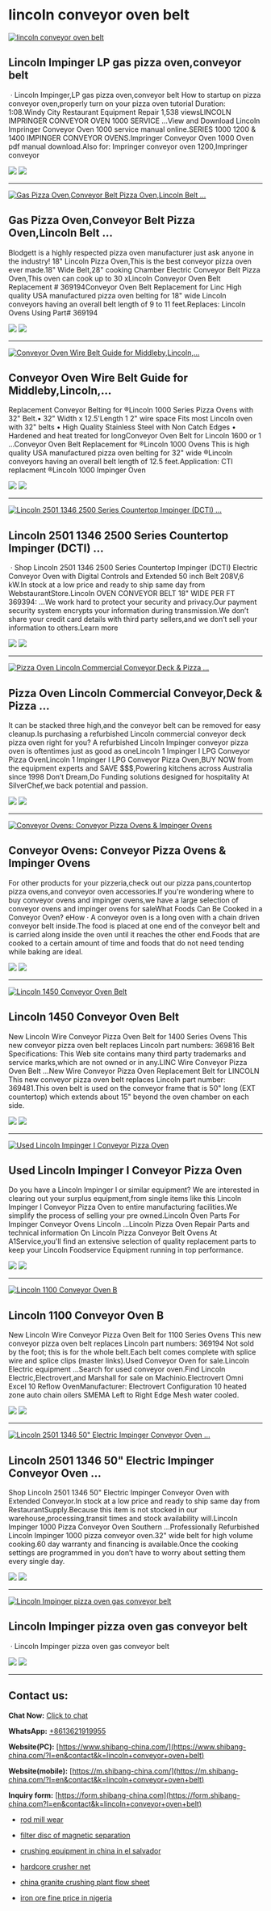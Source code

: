 # lincoln conveyor oven belt

<a href="https://swt.shibang-china.com/?l=en&img&k=lincoln+conveyor+oven+belt" target="_blank">![lincoln conveyor oven belt](http://static.shibang-china.com/all-800x300/1218.jpg)</a>

## Lincoln Impinger LP gas pizza oven,conveyor belt
&nbsp;&#0183;&#32;Lincoln Impinger,LP gas pizza oven,conveyor belt How to startup on pizza conveyor oven,properly turn on your pizza oven tutorial Duration: 1:08.Windy City Restaurant Equipment Repair 1,538 viewsLINCOLN IMPRINGER CONVEYOR OVEN 1000 SERVICE …View and Download Lincoln Impringer Conveyor Oven 1000 service manual online.SERIES 1000 1200 &amp; 1400 IMPINGER CONVEYOR OVENS.Impringer Conveyor Oven 1000 Oven pdf manual download.Also for: Impringer conveyor oven 1200,Impringer conveyor


<a href="https://whatsapp.shibangsoft.com/WhatsApp.php" target="_blank" title="WhatsApp">![](http://static.shibang-china.com/icon/whatsapp.png)</a> <a href="https://swt.shibang-china.com/?l=en&icon&k=lincoln+conveyor+oven+belt" target="_blank">![](http://static.shibang-china.com/icon/chat-en.png)</a>

---

<a href="https://swt.shibang-china.com/?l=en&img&k=lincoln+conveyor+oven+belt" target="_blank">![Gas Pizza Oven,Conveyor Belt Pizza Oven,Lincoln Belt …](http://static.shibang-china.com/all-800x300/1136.jpg)</a>

## Gas Pizza Oven,Conveyor Belt Pizza Oven,Lincoln Belt …
Blodgett is a highly respected pizza oven manufacturer just ask anyone in the industry! 18&quot; Lincoln Pizza Oven,This is the best conveyor pizza oven ever made.18&quot; Wide Belt,28&quot; cooking Chamber Electric Conveyor Belt Pizza Oven,This oven can cook up to 30 xLincoln Conveyor Oven Belt Replacement # 369194Conveyor Oven Belt Replacement for Linc High quality USA manufactured pizza oven belting for 18&quot; wide Lincoln conveyors having an overall belt length of 9 to 11 feet.Replaces: Lincoln Ovens Using Part# 369194


<a href="https://whatsapp.shibangsoft.com/WhatsApp.php" target="_blank" title="WhatsApp">![](http://static.shibang-china.com/icon/whatsapp.png)</a> <a href="https://swt.shibang-china.com/?l=en&icon&k=lincoln+conveyor+oven+belt" target="_blank">![](http://static.shibang-china.com/icon/chat-en.png)</a>

---

<a href="https://swt.shibang-china.com/?l=en&img&k=lincoln+conveyor+oven+belt" target="_blank">![Conveyor Oven Wire Belt Guide for Middleby,Lincoln,…](http://static.shibang-china.com/all-800x300/1499.jpg)</a>

## Conveyor Oven Wire Belt Guide for Middleby,Lincoln,…
Replacement Conveyor Belting for &#174;Lincoln 1000 Series Pizza Ovens with 32&quot; Belt.• 32&quot; Width x 12.5'Length 1 2&quot; wire space Fits most Lincoln oven with 32&quot; belts • High Quality Stainless Steel with Non Catch Edges • Hardened and heat treated for longConveyor Oven Belt for Lincoln 1600 or 1 …Conveyor Oven Belt Replacement for &#174;Lincoln 1000 Ovens This is high quality USA manufactured pizza oven belting for 32&quot; wide &#174;Lincoln conveyors having an overall belt length of 12.5 feet.Application: CTI replacment &#174;Lincoln 1000 Impinger Oven


<a href="https://whatsapp.shibangsoft.com/WhatsApp.php" target="_blank" title="WhatsApp">![](http://static.shibang-china.com/icon/whatsapp.png)</a> <a href="https://swt.shibang-china.com/?l=en&icon&k=lincoln+conveyor+oven+belt" target="_blank">![](http://static.shibang-china.com/icon/chat-en.png)</a>

---

<a href="https://swt.shibang-china.com/?l=en&img&k=lincoln+conveyor+oven+belt" target="_blank">![Lincoln 2501 1346 2500 Series Countertop Impinger (DCTI) …](http://static.shibang-china.com/all-800x300/375.jpg)</a>

## Lincoln 2501 1346 2500 Series Countertop Impinger (DCTI) …
&nbsp;&#0183;&#32;Shop Lincoln 2501 1346 2500 Series Countertop Impinger (DCTI) Electric Conveyor Oven with Digital Controls and Extended 50 inch Belt 208V,6 kW.In stock at a low price and ready to ship same day from WebstaurantStore.Lincoln OVEN CONVEYOR BELT 18&quot; WIDE PER FT 369394: …We work hard to protect your security and privacy.Our payment security system encrypts your information during transmission.We don’t share your credit card details with third party sellers,and we don’t sell your information to others.Learn more


<a href="https://whatsapp.shibangsoft.com/WhatsApp.php" target="_blank" title="WhatsApp">![](http://static.shibang-china.com/icon/whatsapp.png)</a> <a href="https://swt.shibang-china.com/?l=en&icon&k=lincoln+conveyor+oven+belt" target="_blank">![](http://static.shibang-china.com/icon/chat-en.png)</a>

---

<a href="https://swt.shibang-china.com/?l=en&img&k=lincoln+conveyor+oven+belt" target="_blank">![Pizza Oven Lincoln Commercial Conveyor,Deck &amp; Pizza …](http://static.shibang-china.com/all-800x300/1256.jpg)</a>

## Pizza Oven Lincoln Commercial Conveyor,Deck &amp; Pizza …
It can be stacked three high,and the conveyor belt can be removed for easy cleanup.Is purchasing a refurbished Lincoln commercial conveyor deck pizza oven right for you? A refurbished Lincoln Impinger conveyor pizza oven is oftentimes just as good as oneLincoln 1 Impinger I LPG Conveyor Pizza OvenLincoln 1 Impinger I LPG Conveyor Pizza Oven,BUY NOW from the equipment experts and SAVE $$$,Powering kitchens across Australia since 1998 Don’t Dream,Do Funding solutions designed for hospitality At SilverChef,we back potential and passion.


<a href="https://whatsapp.shibangsoft.com/WhatsApp.php" target="_blank" title="WhatsApp">![](http://static.shibang-china.com/icon/whatsapp.png)</a> <a href="https://swt.shibang-china.com/?l=en&icon&k=lincoln+conveyor+oven+belt" target="_blank">![](http://static.shibang-china.com/icon/chat-en.png)</a>

---

<a href="https://swt.shibang-china.com/?l=en&img&k=lincoln+conveyor+oven+belt" target="_blank">![Conveyor Ovens: Conveyor Pizza Ovens &amp; Impinger Ovens](http://static.shibang-china.com/all-800x300/516.jpg)</a>

## Conveyor Ovens: Conveyor Pizza Ovens &amp; Impinger Ovens
For other products for your pizzeria,check out our pizza pans,countertop pizza ovens,and conveyor oven accessories.If you're wondering where to buy conveyor ovens and impinger ovens,we have a large selection of conveyor ovens and impinger ovens for saleWhat Foods Can Be Cooked in a Conveyor Oven? eHow&nbsp;&#0183;&#32;A conveyor oven is a long oven with a chain driven conveyor belt inside.The food is placed at one end of the conveyor belt and is carried along inside the oven until it reaches the other end.Foods that are cooked to a certain amount of time and foods that do not need tending while baking are ideal.


<a href="https://whatsapp.shibangsoft.com/WhatsApp.php" target="_blank" title="WhatsApp">![](http://static.shibang-china.com/icon/whatsapp.png)</a> <a href="https://swt.shibang-china.com/?l=en&icon&k=lincoln+conveyor+oven+belt" target="_blank">![](http://static.shibang-china.com/icon/chat-en.png)</a>

---

<a href="https://swt.shibang-china.com/?l=en&img&k=lincoln+conveyor+oven+belt" target="_blank">![Lincoln 1450 Conveyor Oven Belt](http://static.shibang-china.com/all-800x300/438.jpg)</a>

## Lincoln 1450 Conveyor Oven Belt
New Lincoln Wire Conveyor Pizza Oven Belt for 1400 Series Ovens This new conveyor pizza oven belt replaces Lincoln part numbers: 369816 Belt Specifications: This Web site contains many third party trademarks and service marks,which are not owned or in any.LINC Wire Conveyor Pizza Oven Belt …New Wire Conveyor Pizza Oven Replacement Belt for LINCOLN This new conveyor pizza oven belt replaces Lincoln part number: 369481.This oven belt is used on the conveyor frame that is 50&quot; long (EXT countertop) which extends about 15&quot; beyond the oven chamber on each side.


<a href="https://whatsapp.shibangsoft.com/WhatsApp.php" target="_blank" title="WhatsApp">![](http://static.shibang-china.com/icon/whatsapp.png)</a> <a href="https://swt.shibang-china.com/?l=en&icon&k=lincoln+conveyor+oven+belt" target="_blank">![](http://static.shibang-china.com/icon/chat-en.png)</a>

---

<a href="https://swt.shibang-china.com/?l=en&img&k=lincoln+conveyor+oven+belt" target="_blank">![Used Lincoln Impinger I Conveyor Pizza Oven](http://static.shibang-china.com/all-800x300/567.jpg)</a>

## Used Lincoln Impinger I Conveyor Pizza Oven
Do you have a Lincoln Impinger I or similar equipment? We are interested in clearing out your surplus equipment,from single items like this Lincoln Impinger I Conveyor Pizza Oven to entire manufacturing facilities.We simplify the process of selling your pre owned.Lincoln Oven Parts For Impinger Conveyor Ovens Lincoln …Lincoln Pizza Oven Repair Parts and technical information On Lincoln Pizza Conveyor Belt Ovens At A1Service,you'll find an extensive selection of quality replacement parts to keep your Lincoln Foodservice Equipment running in top performance.


<a href="https://whatsapp.shibangsoft.com/WhatsApp.php" target="_blank" title="WhatsApp">![](http://static.shibang-china.com/icon/whatsapp.png)</a> <a href="https://swt.shibang-china.com/?l=en&icon&k=lincoln+conveyor+oven+belt" target="_blank">![](http://static.shibang-china.com/icon/chat-en.png)</a>

---

<a href="https://swt.shibang-china.com/?l=en&img&k=lincoln+conveyor+oven+belt" target="_blank">![Lincoln 1100 Conveyor Oven B](http://static.shibang-china.com/all-800x300/1409.jpg)</a>

## Lincoln 1100 Conveyor Oven B
New Lincoln Wire Conveyor Pizza Oven Belt for 1100 Series Ovens This new conveyor pizza oven belt replaces Lincoln part numbers: 369194 Not sold by the foot; this is for the whole belt.Each belt comes complete with splice wire and splice clips (master links).Used Conveyor Oven for sale.Lincoln Electric equipment …Search for used conveyor oven.Find Lincoln Electric,Electrovert,and Marshall for sale on Machinio.Electrovert Omni Excel 10 Reflow OvenManufacturer: Electrovert Configuration 10 heated zone auto chain oilers SMEMA Left to Right Edge Mesh water cooled.


<a href="https://whatsapp.shibangsoft.com/WhatsApp.php" target="_blank" title="WhatsApp">![](http://static.shibang-china.com/icon/whatsapp.png)</a> <a href="https://swt.shibang-china.com/?l=en&icon&k=lincoln+conveyor+oven+belt" target="_blank">![](http://static.shibang-china.com/icon/chat-en.png)</a>

---

<a href="https://swt.shibang-china.com/?l=en&img&k=lincoln+conveyor+oven+belt" target="_blank">![Lincoln 2501 1346 50&quot; Electric Impinger Conveyor Oven …](http://static.shibang-china.com/all-800x300/1380.jpg)</a>

## Lincoln 2501 1346 50&quot; Electric Impinger Conveyor Oven …
Shop Lincoln 2501 1346 50&quot; Electric Impinger Conveyor Oven with Extended Conveyor.In stock at a low price and ready to ship same day from RestaurantSupply.Because this item is not stocked in our warehouse,processing,transit times and stock availability will.Lincoln Impinger 1000 Pizza Conveyor Oven Southern …Professionally Refurbished Lincoln Impinger 1000 pizza conveyor oven.32&quot; wide belt for high volume cooking.60 day warranty and financing is available.Once the cooking settings are programmed in you don’t have to worry about setting them every single day.


<a href="https://whatsapp.shibangsoft.com/WhatsApp.php" target="_blank" title="WhatsApp">![](http://static.shibang-china.com/icon/whatsapp.png)</a> <a href="https://swt.shibang-china.com/?l=en&icon&k=lincoln+conveyor+oven+belt" target="_blank">![](http://static.shibang-china.com/icon/chat-en.png)</a>

---

<a href="https://swt.shibang-china.com/?l=en&img&k=lincoln+conveyor+oven+belt" target="_blank">![Lincoln Impinger pizza oven gas conveyor belt](http://static.shibang-china.com/all-800x300/350.jpg)</a>

## Lincoln Impinger pizza oven gas conveyor belt
&nbsp;&#0183;&#32;Lincoln Impinger pizza oven gas conveyor belt

<a href="https://whatsapp.shibangsoft.com/WhatsApp.php" target="_blank" title="WhatsApp">![](http://static.shibang-china.com/icon/whatsapp.png)</a> <a href="https://swt.shibang-china.com/?l=en&icon&k=lincoln+conveyor+oven+belt" target="_blank">![](http://static.shibang-china.com/icon/chat-en.png)</a>

---
## Contact us:

**Chat Now:** [Click to chat](https://swt.shibang-china.com?l=en&contact&k=lincoln+conveyor+oven+belt)

**WhatsApp:**  [+8613621919955](https://whatsapp.shibangsoft.com/WhatsApp.php)

**Website(PC):** [https://www.shibang-china.com/](https://www.shibang-china.com/?l=en&contact&k=lincoln+conveyor+oven+belt)

**Website(mobile):** [https://m.shibang-china.com/](https://m.shibang-china.com/?l=en&contact&k=lincoln+conveyor+oven+belt)

**Inquiry form:** [https://form.shibang-china.com](https://form.shibang-china.com?l=en&contact&k=lincoln+conveyor+oven+belt)

* [rod mill wear](../133/rod%20mill%20wear.md)

* [filter disc of magnetic separation](../136/filter%20disc%20of%20magnetic%20separation.md)

* [crushing epuipment in china in el salvador](../140/crushing%20epuipment%20in%20china%20in%20el%20salvador.md)

* [hardcore crusher net](../140/hardcore%20crusher%20net.md)

* [china granite crushing plant flow sheet](../130/china%20granite%20crushing%20plant%20flow%20sheet.md)

* [iron ore fine price in nigeria](../128/iron%20ore%20fine%20price%20in%20nigeria.md)
